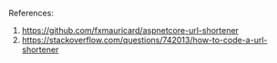 References:
1. https://github.com/fxmauricard/aspnetcore-url-shortener
2. https://stackoverflow.com/questions/742013/how-to-code-a-url-shortener

